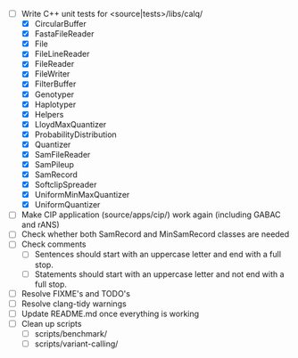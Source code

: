 - [ ] Write C++ unit tests for <source|tests>/libs/calq/
  - [x] CircularBuffer
  - [x] FastaFileReader
  - [x] File
  - [x] FileLineReader
  - [x] FileReader
  - [x] FileWriter
  - [x] FilterBuffer
  - [x] Genotyper
  - [x] Haplotyper
  - [x] Helpers
  - [x] LloydMaxQuantizer
  - [x] ProbabilityDistribution
  - [x] Quantizer
  - [x] SamFileReader
  - [x] SamPileup
  - [x] SamRecord
  - [x] SoftclipSpreader
  - [x] UniformMinMaxQuantizer
  - [x] UniformQuantizer
- [ ] Make CIP application (source/apps/cip/) work again (including GABAC and rANS)
- [ ] Check whether both SamRecord and MinSamRecord classes are needed
- [ ] Check comments
  - [ ] Sentences should start with an uppercase letter and end with a full stop.
  - [ ] Statements should start with an uppercase letter and not end with a full stop.
- [ ] Resolve FIXME's and TODO's
- [ ] Resolve clang-tidy warnings
- [ ] Update README.md once everything is working
- [ ] Clean up scripts
  - [ ] scripts/benchmark/
  - [ ] scripts/variant-calling/
